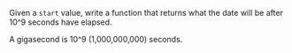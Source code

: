 Given a `start` value, write a function that returns what the date will
be after 10^9 seconds have elapsed.

A gigasecond is 10^9 (1,000,000,000) seconds.
